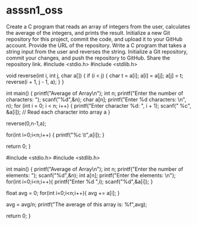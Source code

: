 # asssn1_oss
Create a C program that reads an array of integers from the user, calculates the average of the integers, and prints the result. Initialize a new Git repository for this project, commit the code, and upload it to your GitHub account. Provide the URL of the repository.
Write a C program that takes a string input from the user and reverses the string. Initialize a Git repository, commit your changes, and push the repository to GitHub. Share the repository link.
#include <stdio.h> #include <stdlib.h>

void reverse(int i, int j, char a[]) { if (i < j) { char t = a[i]; a[i] = a[j]; a[j] = t; reverse(i + 1, j - 1, a); } }

int main() { printf("Average of Array\n"); int n; printf("Enter the number of characters: "); scanf("%d",&n); char a[n]; printf("Enter %d characters: \n", n); for (int i = 0; i < n; i++) { printf("Enter character %d: ", i + 1); scanf(" %c", &a[i]); // Read each character into array a }

reverse(0,n-1,a);

for(int i=0;i<n;i++)
{
    printf("%c \t",a[i]);
}

return 0;
}

#include <stdio.h> #include <stdlib.h>

int main() { printf("Average of Array\n"); int n; printf("Enter the number of elements: "); scanf("%d",&n); int a[n]; printf("Enter the elements: \n"); for(int i=0;i<n;i++){ printf("Enter %d ",i); scanf("%d",&a[i]); }

float avg = 0;
for(int i=0;i<n;i++){
    avg += a[i];
}

avg = avg/n;
printf("The average of this array is: %f",avg);

return 0;
}
